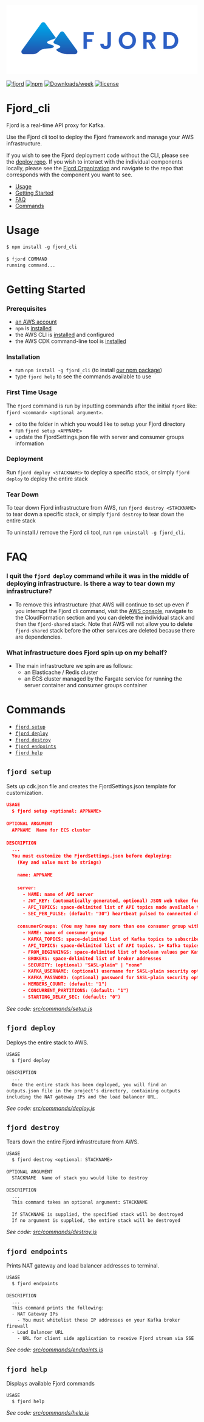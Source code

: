 ![Fjord Logo](https://github.com/fjord-framework/cli/blob/main/readme_materials/fjord.svg?raw=true)

[![fjord](https://img.shields.io/badge/fjord-case%20study-33c5ff.svg?color=3152c8&style=plastic)](https://github.com/fjord-framework/fjord-framework.github.io)
[![npm](https://img.shields.io/npm/v/fjord_cli.svg?color=3152c8&style=plastic)](https://www.npmjs.com/package/fjord_cli)
[![Downloads/week](https://img.shields.io/npm/dw/fjord_cli.svg?color=3152c8&style=plastic)](https://npmjs.org/package/fjord_cli)
[![license](https://img.shields.io/npm/l/nami-serverless.svg?color=3152c8&style=plastic)](https://www.npmjs.com/package/fjord_cli)

# Fjord_cli

Fjord is a real-time API proxy for Kafka.

Use the Fjord cli tool to deploy the Fjord framework and manage your AWS infrastructure.

If you wish to see the Fjord deployment code without the CLI, please see the [deploy repo](https://github.com/fjord-framework/cli). If you wish to interact with the individual components locally, please see the [Fjord Organization](https://github.com/fjord-framework) and navigate to the repo that corresponds with the component you want to see.

<!-- toc -->

- [Usage](#usage)
- [Getting Started](#getting-started)
- [FAQ](#faq)
- [Commands](#commands)
<!-- tocstop -->

# Usage

<!-- usage -->

```sh-session
$ npm install -g fjord_cli

$ fjord COMMAND
running command...

```

<!-- usagestop -->

# Getting Started

<!-- gettingstarted -->

### Prerequisites

- [an AWS account](https://portal.aws.amazon.com/gp/aws/developer/registration/index.html?nc2=h_ct&src=default&tag=soumet-20)
- `npm` is [installed](https://www.npmjs.com/get-npm)
- the AWS CLI is [installed](https://docs.aws.amazon.com/cli/latest/userguide/install-cliv2.html?tag=soumet-20) and configured
- the AWS CDK command-line tool is [installed](https://docs.aws.amazon.com/cdk/latest/guide/cli.html?tag=soumet-20)

### Installation

- run `npm install -g fjord_cli` (to install [our npm package](https://www.npmjs.com/package/fjord_cli))
- type `fjord help` to see the commands available to use

### First Time Usage

The `fjord` command is run by inputting commands after the initial `fjord` like: `fjord <command> <optional argument>`.

- `cd` to the folder in which you would like to setup your Fjord directory
- run `fjord setup <APPNAME>`
- update the FjordSettings.json file with server and consumer groups information

### Deployment

Run `fjord deploy <STACKNAME>` to deploy a specific stack, or simply `fjord deploy` to deploy the entire stack

### Tear Down

To tear down Fjord infrastructure from AWS, run `fjord destroy <STACKNAME>` to tear down a specific stack, or simply `fjord destroy` to tear down the entire stack

To uninstall / remove the Fjord cli tool, run `npm uninstall -g fjord_cli`.

<!-- gettingstartedstop -->

# FAQ

<!-- faq -->

### I quit the `fjord deploy` command while it was in the middle of deploying infrastructure. Is there a way to tear down my infrastructure?

- To remove this infrastructure (that AWS will continue to set up even if you interrupt the Fjord cli command, visit the [AWS console](https://aws.amazon.com/console?tag=soumet-20), navigate to the CloudFormation section and you can delete the individual stack and then the `fjord-shared` stack. Note that AWS will not allow you to delete `fjord-shared` stack before the other services are deleted because there are dependencies.

### What infrastructure does Fjord spin up on my behalf?

- The main infrastructure we spin are as follows:
  - an Elasticache / Redis cluster
  - an ECS cluster managed by the Fargate service for running the server container and consumer groups container

<!-- faqstop -->

# Commands

<!-- commands -->

- [`fjord setup`](#fjord-setup)
- [`fjord deploy`](#fjord-deploy)
- [`fjord destroy`](#fjord-destroy)
- [`fjord endpoints`](#fjord-endpoints)
- [`fjord help`](#fjord-help)

## `fjord setup`

Sets up cdk.json file and creates the FjordSettings.json template for customization.

```json
USAGE
  $ fjord setup <optional: APPNAME>

OPTIONAL ARGUMENT
  APPNAME  Name for ECS cluster

DESCRIPTION
  ...
  You must customize the FjordSettings.json before deploying:
    (Key and value must be strings)

    name: APPNAME

    server:
      - NAME: name of API server
      - JWT_KEY: (automatically generated, optional) JSON web token for a Fjord application
      - API_TOPICS: space-delimited list of API topics made available to web clients
      - SEC_PER_PULSE: (default: "30") heartbeat pulsed to connected clients to maintain SSE connection

    consumerGroups: (You may have may more than one consumer group within the array)
      - NAME: name of consumer group
      - KAFKA_TOPICS: space-delimited list of Kafka topics to subscribe to
      - API_TOPICS: space-delimited list of API topics. 1+ Kafka topics can map to a API topic; repeat API topic name to align with Kafka topic name
      - FROM_BEGINNINGS: space-delimited list of boolean values per Kafka topic
      - BROKERS: space-delimited list of broker addresses
      - SECURITY: (optional) "SASL-plain" | "none"
      - KAFKA_USERNAME: (optional) username for SASL-plain security option
      - KAFKA_PASSWORD: (optional) password for SASL-plain security option
      - MEMBERS_COUNT: (default: "1")
      - CONCURRENT_PARTITIONS: (default: "1")
      - STARTING_DELAY_SEC: (default: "0")
```

_See code: [src/commands/setup.js](https://github.com/fjord-framework/cli/blob/main/src/commands/setup.js)_

## `fjord deploy`

Deploys the entire stack to AWS.

```
USAGE
  $ fjord deploy

DESCRIPTION
  ...
  Once the entire stack has been deployed, you will find an outputs.json file in the project's directory, containing outputs including the NAT gateway IPs and the load balancer URL.
```

_See code: [src/commands/deploy.js](https://github.com/fjord-framework/cli/blob/main/src/commands/deploy.js)_

## `fjord destroy`

Tears down the entire Fjord infrastrcuture from AWS.

```
USAGE
  $ fjord destroy <optional: STACKNAME>

OPTIONAL ARGUMENT
  STACKNAME  Name of stack you would like to destroy

DESCRIPTION
  ...
  This command takes an optional argument: STACKNAME

  If STACKNAME is supplied, the specified stack will be destroyed
  If no argument is supplied, the entire stack will be destroyed
```

_See code: [src/commands/destroy.js](https://github.com/fjord-framework/cli/blob/main/src/commands/destroy.js)_

## `fjord endpoints`

Prints NAT gateway and load balancer addresses to terminal.

```
USAGE
  $ fjord endpoints

DESCRIPTION
  ...
  This command prints the following:
  - NAT Gateway IPs
    - You must whitelist these IP addresses on your Kafka broker firewall
  - Load Balancer URL
    - URL for client side application to receive Fjord stream via SSE
```

_See code: [src/commands/endpoints.js](https://github.com/fjord-framework/cli/blob/main/src/commands/endpoints.js)_

## `fjord help`

Displays available Fjord commands

```
USAGE
  $ fjord help
```

_See code: [src/commands/help.js](https://github.com/fjord-framework/cli/blob/main/src/commands/help.js)_

<!-- commandsstop -->
